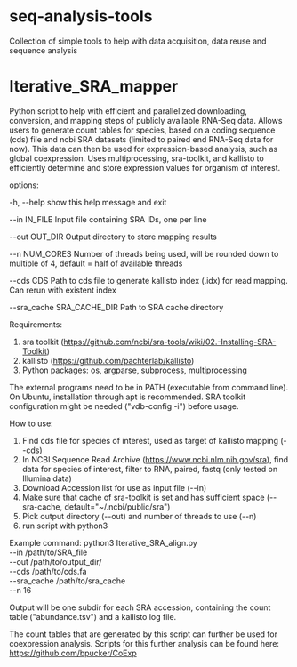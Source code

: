 # seq-analysis-tools
Collection of simple tools to help with data acquisition, data reuse and sequence analysis

# Iterative_SRA_mapper
Python script to help with efficient and parallelized downloading, conversion, and mapping steps of publicly available RNA-Seq data. Allows users to generate count tables for species, based on a coding sequence (cds) file and ncbi SRA datasets (limited to paired end RNA-Seq data for now). This data can then be used for expression-based analysis, such as global coexpression. Uses multiprocessing, sra-toolkit, and kallisto to efficiently determine and store expression values for organism of interest.  

options:

  -h, --help            show this help message and exit
  
  --in IN_FILE          Input file containing SRA IDs, one per line
  
  --out OUT_DIR         Output directory to store mapping results
  
  --n NUM_CORES         Number of threads being used, will be rounded down to
                        multiple of 4, default = half of available threads
                        
  --cds CDS             Path to cds file to generate kallisto index (.idx) for
                        read mapping. Can rerun with existent index
                        
  --sra_cache SRA_CACHE_DIR
                        Path to SRA cache directory

Requirements:
1. sra toolkit (https://github.com/ncbi/sra-tools/wiki/02.-Installing-SRA-Toolkit) 
2. kallisto (https://github.com/pachterlab/kallisto)
3. Python packages: os, argparse, subprocess, multiprocessing

The external programs need to be in PATH (executable from command line). On Ubuntu, installation through apt is recommended. SRA toolkit configuration might be needed ("vdb-config -i") before usage.

How to use:
1. Find cds file for species of interest, used as target of kallisto mapping (--cds)
2. In NCBI Sequence Read Archive (https://www.ncbi.nlm.nih.gov/sra), find data for species of interest, filter to RNA, paired, fastq (only tested on Illumina data)
3. Download Accession list for use as input file (--in)
4. Make sure that cache of sra-toolkit is set and has sufficient space (--sra-cache, default="~/.ncbi/public/sra")
5. Pick output directory (--out) and number of threads to use (--n)
6. run script with python3

Example command: 
python3 Iterative_SRA_align.py \
--in /path/to/SRA_file \
--out /path/to/output_dir/ \
--cds /path/to/cds.fa \
--sra_cache /path/to/sra_cache \
--n 16

Output will be one subdir for each SRA accession, containing the count table ("abundance.tsv") and a kallisto log file. 

The count tables that are generated by this script can further be used for coexpression analysis. Scripts for this further analysis can be found here: https://github.com/bpucker/CoExp

